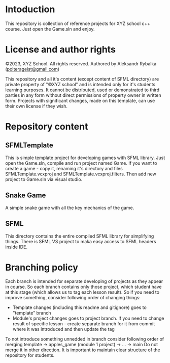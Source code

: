 # Intoduction
This repository is collection of reference projects for XYZ school c++ course.
Just open the Game.sln and enjoy.

# License and author rights 
©2023, XYZ School. All rights reserved.
Authored by Aleksandr Rybalka (polterageist@gmail.com)

This repository and all it's content (except content of SFML directory) are private property of "©XYZ school" and is intended only for it's students learning purposes.
It cannot be distributed, used or demonstrated to third parties in any form without direct permissions of property owner in written form.
Projects with significant changes, made on this template, can use their own license if they wish.

# Repository content
## SFMLTemplate
This is simple template project for developing games with SFML library.
Just open the Game.sln, compile and run project named Game. If you want to create a game - copy it, renaming it's directory and files SFMLTemplate.vcxproj and SFMLTemplate.vcxproj.filters.
Then add new project to Game.sln via visual studio.

## Snake Game
A simple snake game with all the key mechanics of the game.

## SFML
This directory contains the entire compiled SFML library for simplifying things. There is SFML VS project to maka easy access to SFML headers inside IDE.

# Branching policy
Each branch is intended for separate developing of projects as they appear in course. So each branch contains only those project, which student have at this stage (which allows us to tag each lesson result).
So if you need to improve something, consider following order of changing things:
* Template changes (including this readme and gitignore) goes to "template" branch
* Module's project changes goes to project branch. If you need to change result of specific lesson - create separate branch for it from commit where it was introduced and then update the tag

To not introduce something unnedded in branch consider following order of merging
template -> apples_game (module 1 project) -> ... -> main
Do not merge it in other direction. It is important to maintain clear structure of the repository for students.


